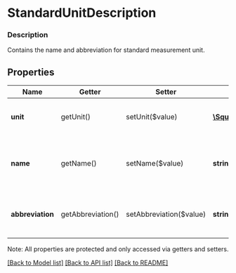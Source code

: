 # StandardUnitDescription

### Description

Contains the name and abbreviation for standard measurement unit.

## Properties
Name | Getter | Setter | Type | Description | Notes
------------ | ------------- | ------------- | ------------- | ------------- | -------------
**unit** | getUnit() | setUnit($value) | [**\SquareConnect\Model\MeasurementUnit**](MeasurementUnit.md) | Identifies the measurement unit being described. | [optional] 
**name** | getName() | setName($value) | **string** | Display name of the measurement unit. For example, &#39;Pound&#39;. | [optional] 
**abbreviation** | getAbbreviation() | setAbbreviation($value) | **string** | Abbreviation for the measurement unit. For example, &#39;lb&#39;. | [optional] 

Note: All properties are protected and only accessed via getters and setters.

[[Back to Model list]](../../README.md#documentation-for-models) [[Back to API list]](../../README.md#documentation-for-api-endpoints) [[Back to README]](../../README.md)

